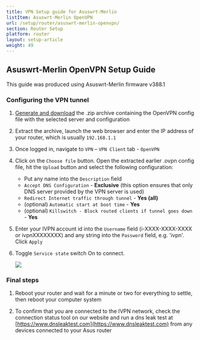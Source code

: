 ```yaml
---
title: VPN Setup guide for Asuswrt-Merlin
listItem: Asuswrt-Merlin OpenVPN
url: /setup/router/asuswrt-merlin-openvpn/
section: Router Setup
platform: router
layout: setup-article
weight: 49
---
```

## Asuswrt-Merlin OpenVPN Setup Guide

<div markdown="1" class="notice notice--warning">
This guide was produced using Asuswrt-Merlin firmware v388.1
</div>

### Configuring the VPN tunnel

1. [Generate and download](/openvpn-config) the .zip archive containing the OpenVPN config file with the selected server and configuration

2. Extract the archive, launch the web browser and enter the IP address of your router, which is usually `192.168.1.1`

3. Once logged in, navigate to `VPN` – `VPN Client` tab - `OpenVPN`

4. Click on the `Choose file` button. Open the extracted earlier .ovpn config file, hit the `Upload` button and select the following configuration:
    
    * Put any name into the `Description` field
    * `Accept DNS Configuration` - **Exclusive** (this option ensures that only DNS server provided by the VPN server is used)
    * `Redirect Internet traffic through tunnel` - **Yes (all)**
    * (optional) `Automatic start at boot time` - **Yes**
    * (optional) `Killswitch - Block routed clients if tunnel goes down` - **Yes**

5. Enter your IVPN account id into the `Username` field (i-XXXX-XXXX-XXXX or ivpnXXXXXXXX) and any string into the `Password` field, e.g. 'ivpn'. Click `Apply`

6. Toggle `Service state` switch On to connect.

    ![](/images-static/uploads/asuswrt-merlin-openvpn-1.png)

### Final steps

1. Reboot your router and wait for a minute or two for everything to settle, then reboot your computer system

2. To confirm that you are connected to the IVPN network, check the connection status tool on our website and run a dns leak test at [https://www.dnsleaktest.com](https://www.dnsleaktest.com) from any devices connected to your Asus router